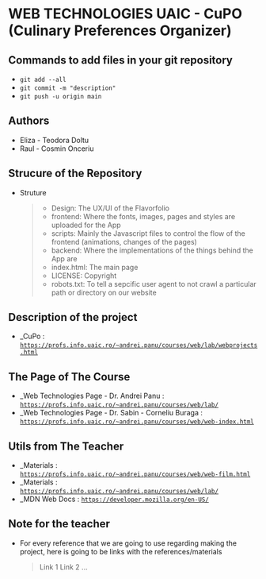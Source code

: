 # WEB TECHNOLOGIES UAIC - CuPO (Culinary Preferences Organizer)

## Commands to add files in your git repository

- `git add --all`
- `git commit -m "description"`
- `git push -u origin main`

## Authors

- Eliza - Teodora Doltu
- Raul - Cosmin Onceriu

## Strucure of the Repository

- Struture
  > - Design: The UX/UI of the Flavorfolio
  > - frontend: Where the fonts, images, pages and styles are uploaded for the App
  > - scripts: Mainly the Javascript files to control the flow of the frontend (animations, changes of the pages)
  > - backend: Where the implementations of the things behind the App are
  > - index.html: The main page
  > - LICENSE: Copyright
  > - robots.txt: To tell a sepcific user agent to not crawl a particular path or directory on our website

## Description of the project

- \_CuPo : [`https://profs.info.uaic.ro/~andrei.panu/courses/web/lab/webprojects.html`](https://profs.info.uaic.ro/~andrei.panu/courses/web/lab/webprojects.html)

## The Page of The Course

- \_Web Technologies Page - Dr. Andrei Panu : [`https://profs.info.uaic.ro/~andrei.panu/courses/web/lab/`](https://profs.info.uaic.ro/~andrei.panu/courses/web/lab/)
- \_Web Technologies Page - Dr. Sabin - Corneliu Buraga : [`https://profs.info.uaic.ro/~andrei.panu/courses/web/web-index.html`](https://profs.info.uaic.ro/~andrei.panu/courses/web/web-index.html)

## Utils from The Teacher

- \_Materials : [`https://profs.info.uaic.ro/~andrei.panu/courses/web/web-film.html`](https://profs.info.uaic.ro/~andrei.panu/courses/web/web-film.html)
- \_Materials : [`https://profs.info.uaic.ro/~andrei.panu/courses/web/lab/`](https://profs.info.uaic.ro/~andrei.panu/courses/web/lab/)
- \_MDN Web Docs : [`https://developer.mozilla.org/en-US/`](https://developer.mozilla.org/en-US/)

## Note for the teacher

- For every reference that we are going to use regarding making the project, 
here is going to be links with the references/materials
    > Link 1
    > Link 2
    > ...
